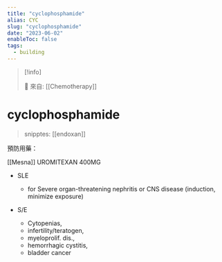 ```yaml
---
title: "cyclophosphamide"
alias: CYC
slug: "cyclophosphamide"
date: "2023-06-02"
enableToc: false
tags:
  - building
---
```


> [!info]
>
> 🌱 來自: [[Chemotherapy]]

# cyclophosphamide
>
> snipptes: [[endoxan]]

預防用藥：

[[Mesna]] UROMITEXAN 400MG

- SLE

  - for Severe organ-threatening nephritis or CNS disease (induction, minimize exposure)

- S/E
  - Cytopenias,
  - infertility/teratogen,
  - myeloprolif. dis.,
  - hemorrhagic cystitis,
  - bladder cancer
